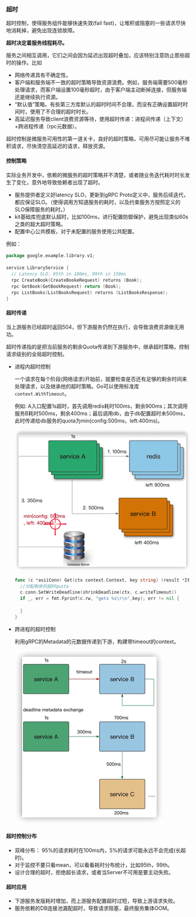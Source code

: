 ### 超时

超时控制，使得服务组件能够快速失效(fail fast)，让堆积或阻塞的一些请求尽快地消耗掉，避免出现连锁故障。

**超时决定着服务线程耗尽。**

服务之间相互调用，它们之间会因为延迟出现超时叠加，应该特别注意防止那些超时的操作。比如

+ 网络传递具有不确定性。
+ 客户端和服务端不一致的超时策略导致资源浪费。例如，服务端需要500毫秒处理请求，而客户端设置100毫秒超时，由于客户端主动断掉连接，但服务端还是继续执行资源。
+ “默认值”策略。有些第三方库默认的超时时间不合理，而没有正确设置超时时间时，使用了不合理的超时时长。
+ 高延迟服务导致client浪费资源等待，使用超时传递：进程间传递（上下文）+跨进程传递（rpc元数据）。

超时控制是微服务可用性的第一道关卡，良好的超时策略，可用尽可能让服务不堆积请求，尽快清空高延迟的请求，释放资源。



#### 控制策略

实际业务开发中，依赖的微服务的超时策略并不清楚，或者随业务迭代耗时时长发生了变化，意外地导致依赖者出现了超时。

+ 服务提供者定义好latency SLO，更新到gRPC Proto定义中，服务后续迭代，都应保证SLO。（使得调用方知道服务的耗时，以及约束服务方按照定义的SLO保障服务的耗时。）
+ kit基础库兜底默认超时，比如100ms，进行配置防御保护，避免出现类似60s之类的超大超时策略。
+ 配置中心公共模板，对于未配置的服务使用公共配置。

例如：

```go
package google.example.library.v1;

service LibraryService {
  // Latency SLO: 95th in 100ms, 99th in 150ms
  rpc CreateBook(CreateBookeRequest) returns (Book);
  rpc GetBook(GetBookRequest) return (Book);
  rpc ListBooks(ListBooksRequest) returns (ListBooksResponse);
}
```

#### 超时传递

当上游服务已经超时返回504，但下游服务仍然在执行，会导致浪费资源做无用功。

超时传递指的是把当前服务的剩余Quota传递到下游服务中，继承超时策略，控制请求级别的全局超时控制。

+ 进程内超时控制

  一个请求在每个阶段(网络请求)开始前，就要检查是否还有足够的剩余时间来处理请求，以及继承他的超时策略。Go可以使用标准库`context.WithTimeout`。

  例如: A入口配置1s超时，首先调用redis耗时100ms，剩余900ms；其次调用服务B耗时500ms，剩余400ms；最后调用db，由于db配置超时未500ms，此时传递给db服务的quota为min(config:500ms，left:400ms)。

  ![image](https://github.com/lecc2cc/microgo/blob/master/images/05-02-timeout-2021-06-01-23.png?raw=true)

  ```go
  func (c *asiiConn) Get(ctx context.Context, key string) (result *Item, err error) {
    //分配剩余的超时quota
    c.conn.SetWriteDeadline(shrinkDeadline(ctx, c.writeTimeout))
    if _, err = fmt.Fprinf(c.rw, "gets %s\r\n",key); err != nil {
      
    }
  }
  ```

+ 跨进程的超时控制

  利用gRPC的Metadata的元数据传递到下游，构建带timeout的context。

  ![image](https://github.com/lecc2cc/microgo/blob/master/images/05-02-timeout-process-2021-06-01-23.png?raw=true)

#### 超时控制分布

+ 双峰分布： 95%的请求耗时在100ms内，5%的请求可能永远不会完成(长超时)。
+ 对于监控不要只看mean，可以看看耗时分布统计，比如95th，99th。
+ 设计合理的超时，拒绝超长请求，或者当Server不可用是要主动失败。

#### 超时应用

+ 下游服务发版耗时增加，而上游服务配置超时过短，导致上游请求失败。
+ 服务依赖的DB连接池漏配超时，导致请求阻塞，最终服务集体OOM。